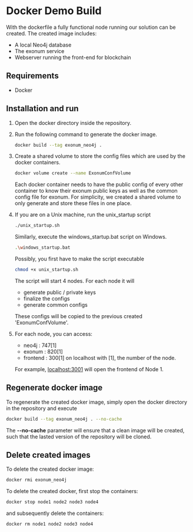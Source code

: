# Docker Demo Build

With the dockerfile a fully functional node running our solution can be created. The created image includes:

- A local Neo4j database
- The exonum service
- Webserver running the front-end for blockchain

## Requirements

- Docker

## Installation and run

1. Open the docker directory inside the repository.

2. Run the following command to generate the docker image.

   ```bash
   docker build --tag exonum_neo4j .
   ```

3. Create a shared volume to store the config files which are used by the docker containers.

   ```bash
   docker volume create --name ExonumConfVolume
   ```

   Each docker container needs to have the public config of every other container to know their exonum public keys as
   well as the common config file for exonum. For simplicity, we created a shared volume to only generate and store these files
   in one place.

4. If you are on a Unix machine, run the unix_startup script

   ```bash
   ./unix_startup.sh
   ```

   Similarly, execute the windows_startup.bat script on Windows.

   ```bash
   .\windows_startup.bat
   ```

   Possibly, you first have to make the script executable

   ```bash
   chmod +x unix_startup.sh
   ```

   The script will start 4 nodes. For each node it will

   - generate public / private keys
   - finalize the configs
   - generate common configs

   These configs will be copied to the previous created 'ExonumConfVolume'.

5. For each node, you can access:

   - neo4j : 747[1]
   - exonum : 820[1]
   - frontend : 300[1]
     on localhost with [1], the number of the node.

   For example, [localhost:3001](http://localhost:3001) will open the frontend of Node 1.

## Regenerate docker image

To regenerate the created docker image, simply open the docker directory in the repository and execute

```bash
docker build --tag exonum_neo4j . --no-cache
```

The **--no-cache** parameter will ensure that a clean image will be created, such that the lasted version of the repository will be cloned.

## Delete created images

To delete the created docker image:

```bash
docker rmi exonum_neo4j
```

To delete the created docker, first stop the containers:

```bash
docker stop node1 node2 node3 node4
```

and subsequently delete the containers:

```bash
docker rm node1 node2 node3 node4
```
